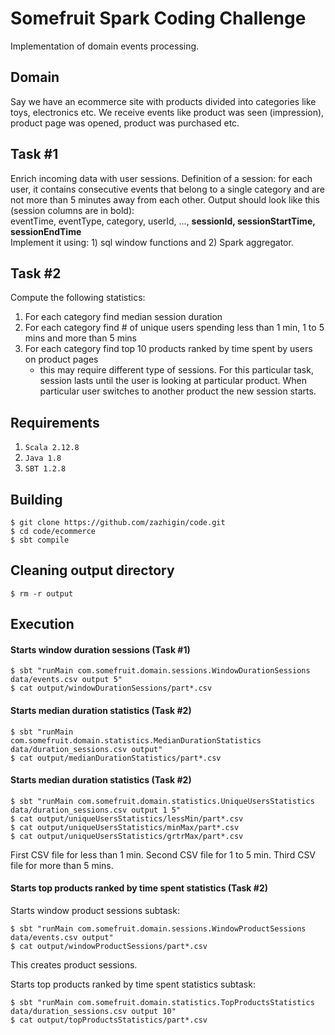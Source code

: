 Somefruit Spark Coding Challenge
================================

Implementation of domain events processing.

Domain
------

Say we have an ecommerce site with products divided into categories like toys, electronics etc. We receive events like product was seen (impression), product page was opened, product was purchased etc.

Task #1
-------
Enrich incoming data with user sessions. Definition of a session: for each user, it contains consecutive events that belong to a single category and are not more than 5 minutes away from each other. Output should look like this (session columns are in bold):<br/>
eventTime, eventType, category, userId, ..., ​**sessionId, sessionStartTime, sessionEndTime**<br/>
Implement it using: 1) sql window functions and 2) Spark aggregator.

Task #2
-------
Compute the following statistics:
1. For each category find median session duration
2. For each category find # of unique users spending less than 1 min, 1 to 5 mins and more
than 5 mins
3. For each category find top 10 products ranked by time spent by users on product pages
    - this may require different type of sessions. For this particular task, session lasts until the user is looking at particular product. When particular user switches to another product the new session starts.

Requirements
------------

1. `Scala 2.12.8`
2. `Java 1.8`
3. `SBT 1.2.8`

Building
--------

```
$ git clone https://github.com/zazhigin/code.git
$ cd code/ecommerce
$ sbt compile
```

Cleaning output directory
-------------------------

```
$ rm -r output
```

Execution
---------

#### Starts window duration sessions (Task #1)
```
$ sbt "runMain com.somefruit.domain.sessions.WindowDurationSessions data/events.csv output 5"
$ cat output/windowDurationSessions/part*.csv
```

#### Starts median duration statistics (Task #2)
```
$ sbt "runMain com.somefruit.domain.statistics.MedianDurationStatistics data/duration_sessions.csv output"
$ cat output/medianDurationStatistics/part*.csv
```

#### Starts median duration statistics (Task #2)
```
$ sbt "runMain com.somefruit.domain.statistics.UniqueUsersStatistics data/duration_sessions.csv output 1 5"
$ cat output/uniqueUsersStatistics/lessMin/part*.csv
$ cat output/uniqueUsersStatistics/minMax/part*.csv
$ cat output/uniqueUsersStatistics/grtrMax/part*.csv
```
First CSV file for less than 1 min. Second CSV file for 1 to 5 min. Third CSV file for more than 5 mins.

#### Starts top products ranked by time spent statistics (Task #2)
Starts window product sessions subtask:
```
$ sbt "runMain com.somefruit.domain.sessions.WindowProductSessions data/events.csv output"
$ cat output/windowProductSessions/part*.csv
```
This creates product sessions.

Starts top products ranked by time spent statistics subtask:
```
$ sbt "runMain com.somefruit.domain.statistics.TopProductsStatistics data/duration_sessions.csv output 10"
$ cat output/topProductsStatistics/part*.csv
```
